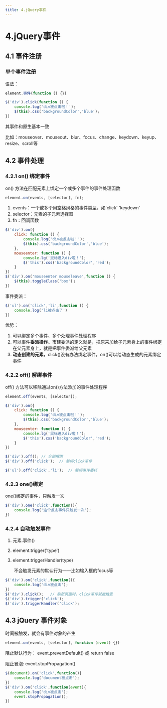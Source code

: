 ```yaml
---
title: 4.jQuery事件
---
```


# 4.jQuery事件

## 4.1 事件注册

### 单个事件注册

语法：

```javascript
element.事件(function () {})

$('div').click(function () {
    console.log('div被点击啦！');
    $(this).css('backgroundColor','blue');
})
```

其事件和原生基本一致

比如：mouseover、mouseout、blur、focus、change、keydown、keyup、resize、scroll等



## 4.2 事件处理

### 4.2.1 on() 绑定事件

on() 方法在匹配元素上绑定一个或多个事件的事件处理函数

```javascript
element.on(events, [selector], fn);
```

1. events：一个或多个用空格风格的事件类型，如'click' 'keydown'
2. selector：元素的子元素选择器
3. fn：回调函数

```javascript
$('div').on({
    click: function () {
        console.log('div被点击啦！');
        $(this).css('backgroundColor','blue');
    },
    mouseenter: function () {
        console.lg('鼠标进入div啦！');
        $('this').css('backgroundColor','red');
    }
})
$('div').on('mouseenter mouseleave',function () {
    $(this).toggleClass('box')；
})
```

事件委派：

```javascript
$('ul').on('click','li',function () {
	console.log('li被点击了')
})
```



优势：

1. 可以绑定多个事件、多个处理事件处理程序
2. 可以事件**委派操作**。市建委派的定义就是，把原来加给子元素身上的事件绑定在父元素身上，就是把事件委派给父元素
3. **动态创建的元素**，click()没有办法绑定事件，on()可以给动态生成的元素绑定事件



### 4.2.2 off() 解绑事件

off() 方法可以移除通过on()方法添加的事件处理程序

```javascript
element.off(events, [selector]);

$('div').on({
    click: function () {
        console.log('div被点击啦！');
        $(this).css('backgroundColor','blue');
    },
    mouseenter: function () {
        console.lg('鼠标进入div啦！');
        $('this').css('backgroundColor','red');
    }
})

$('div').off();	// 全部解绑
$('div').off('click');	// 解绑click事件

$('ul').off('click','li');	// 解绑事件委托
```



### 4.2.3 one()绑定

one()绑定的事件，只触发一次

```javascript
$('div').one('click',function(){
	console.log('这个点击事件只触发一次');
})
```



### 4.2.4 自动触发事件

1. 元素.事件()

2. element.trigger('type')

3. element.triggerHandler(type)

   ​	不会触发元素的默认行为——比如输入框的focus等



```javascript
$('div').on('click',function(){
	console.log('div被点击');
})
$('div').click();	// 刷新页面时，click事件就被触发
$('div').trigger('click');
$('div').triggerHandler('click');
```



## 4.3 jQuery 事件对象

时间被触发，就会有事件对象的产生

```javascript
element.on(events, [selector], function (event) {})
```

阻止默认行为： event.preventDefault() 或 return false

阻止冒泡: event.stopPropagation()

```javascript
$(document).on('click',function(){
	console.log('document被点击');
})
$('div').on('click',function(event){
	console.log('div被点击');
	event.stopPropagation();
})
```

